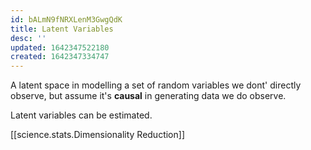```yaml
---
id: bALmN9fNRXLenM3GwgQdK
title: Latent Variables
desc: ''
updated: 1642347522180
created: 1642347334747
---
```



 A latent space in modelling a set of random variables we dont' directly observe,
 but assume it's __causal__ in generating data we do observe.

 Latent variables can be estimated.



[[science.stats.Dimensionality Reduction]]

